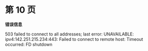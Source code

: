 # 第 10 页

**错误信息**

503 failed to connect to all addresses; last error: UNAVAILABLE: ipv4:142.251.215.234:443: Failed to connect to remote host: Timeout occurred: FD shutdown

